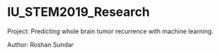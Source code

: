 # IU_STEM2019_Research


Project: Predicting whole brain tumor recurrence with machine learning.

Author: Roshan Sundar

